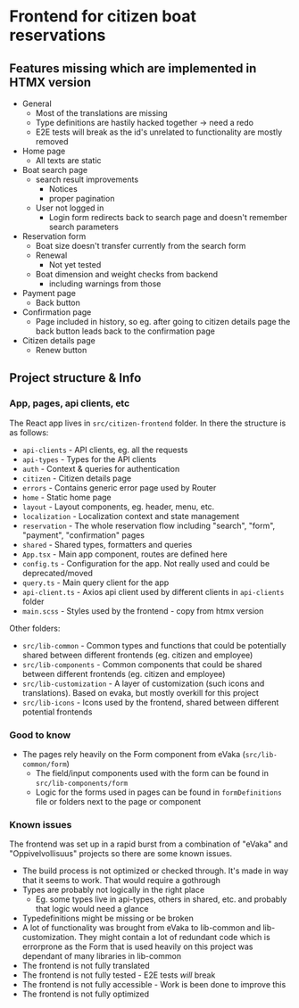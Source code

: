 # Frontend for citizen boat reservations

## Features missing which are implemented in HTMX version
* General
  * Most of the translations are missing
  * Type definitions are hastily hacked together -> need a redo
  * E2E tests will break as the id's unrelated to functionality are mostly removed
* Home page
  * All texts are static
* Boat search page
  * search result improvements
    * Notices
    * proper pagination
  * User not logged in
    * Login form redirects back to search page and doesn't remember search parameters
* Reservation form
  * Boat size doesn't transfer currently from the search form
  * Renewal
    * Not yet tested
  * Boat dimension and weight checks from backend
    * including warnings from those
* Payment page
  * Back button
* Confirmation page
  * Page included in history, so eg. after going to citizen details page the back button leads back to the confirmation page
* Citizen details page
  * Renew button

## Project structure & Info

### App, pages, api clients, etc
The React app lives in `src/citizen-frontend` folder. In there the structure is as follows:
* `api-clients` - API clients, eg. all the requests
* `api-types` - Types for the API clients
* `auth` - Context & queries for authentication
* `citizen` - Citizen details page
* `errors` - Contains generic error page used by Router
* `home` - Static home page
* `layout` - Layout components, eg. header, menu, etc.
* `localization` - Localization context and state management
* `reservation` - The whole reservation flow including "search", "form", "payment", "confirmation" pages
* `shared` - Shared types, formatters and queries
* `App.tsx` - Main app component, routes are defined here
* `config.ts` - Configuration for the app. Not really used and could be deprecated/moved
* `query.ts` - Main query client for the app
* `api-client.ts` - Axios api client used by different clients in `api-clients` folder
* `main.scss` - Styles used by the frontend - copy from htmx version

Other folders:
* `src/lib-common` - Common types and functions that could be potentially shared between different frontends (eg. citizen and employee)
* `src/lib-components` - Common components that could be shared between different frontends (eg. citizen and employee)
* `src/lib-customization` - A layer of customization (such icons and translations). Based on evaka, but mostly overkill for this project
* `src/lib-icons` - Icons used by the frontend, shared between different potential frontends

### Good to know
* The pages rely heavily on the Form component from eVaka (`src/lib-common/form`) 
  * The field/input components used with the form can be found in `src/lib-components/form`
  * Logic for the forms used in pages can be found in `formDefinitions` file or folders next to the page or component

### Known issues
The frontend was set up in a rapid burst from a combination of "eVaka" and "Oppivelvollisuus" projects so there are some known issues.
* The build process is not optimized or checked through. It's made in way that it seems to work. That would require a gothrough
* Types are probably not logically in the right place
    * Eg. some types live in api-types, others in shared, etc. and probably that logic would need a glance
* Typedefinitions might be missing or be broken
* A lot of functionality was brought from eVaka to lib-common and lib-customization. They might contain a lot of redundant code which is errorprone as the Form that is used heavily on this project was dependant of many libraries in lib-common
* The frontend is not fully translated
* The frontend is not fully tested - E2E tests *will* break
* The frontend is not fully accessible - Work is been done to improve this
* The frontend is not fully optimized

